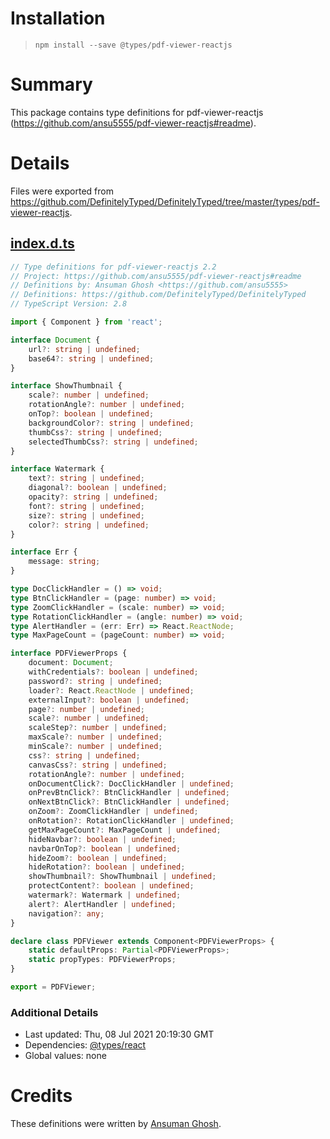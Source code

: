 # Installation
> `npm install --save @types/pdf-viewer-reactjs`

# Summary
This package contains type definitions for pdf-viewer-reactjs (https://github.com/ansu5555/pdf-viewer-reactjs#readme).

# Details
Files were exported from https://github.com/DefinitelyTyped/DefinitelyTyped/tree/master/types/pdf-viewer-reactjs.
## [index.d.ts](https://github.com/DefinitelyTyped/DefinitelyTyped/tree/master/types/pdf-viewer-reactjs/index.d.ts)
````ts
// Type definitions for pdf-viewer-reactjs 2.2
// Project: https://github.com/ansu5555/pdf-viewer-reactjs#readme
// Definitions by: Ansuman Ghosh <https://github.com/ansu5555>
// Definitions: https://github.com/DefinitelyTyped/DefinitelyTyped
// TypeScript Version: 2.8

import { Component } from 'react';

interface Document {
    url?: string | undefined;
    base64?: string | undefined;
}

interface ShowThumbnail {
    scale?: number | undefined;
    rotationAngle?: number | undefined;
    onTop?: boolean | undefined;
    backgroundColor?: string | undefined;
    thumbCss?: string | undefined;
    selectedThumbCss?: string | undefined;
}

interface Watermark {
    text?: string | undefined;
    diagonal?: boolean | undefined;
    opacity?: string | undefined;
    font?: string | undefined;
    size?: string | undefined;
    color?: string | undefined;
}

interface Err {
    message: string;
}

type DocClickHandler = () => void;
type BtnClickHandler = (page: number) => void;
type ZoomClickHandler = (scale: number) => void;
type RotationClickHandler = (angle: number) => void;
type AlertHandler = (err: Err) => React.ReactNode;
type MaxPageCount = (pageCount: number) => void;

interface PDFViewerProps {
    document: Document;
    withCredentials?: boolean | undefined;
    password?: string | undefined;
    loader?: React.ReactNode | undefined;
    externalInput?: boolean | undefined;
    page?: number | undefined;
    scale?: number | undefined;
    scaleStep?: number | undefined;
    maxScale?: number | undefined;
    minScale?: number | undefined;
    css?: string | undefined;
    canvasCss?: string | undefined;
    rotationAngle?: number | undefined;
    onDocumentClick?: DocClickHandler | undefined;
    onPrevBtnClick?: BtnClickHandler | undefined;
    onNextBtnClick?: BtnClickHandler | undefined;
    onZoom?: ZoomClickHandler | undefined;
    onRotation?: RotationClickHandler | undefined;
    getMaxPageCount?: MaxPageCount | undefined;
    hideNavbar?: boolean | undefined;
    navbarOnTop?: boolean | undefined;
    hideZoom?: boolean | undefined;
    hideRotation?: boolean | undefined;
    showThumbnail?: ShowThumbnail | undefined;
    protectContent?: boolean | undefined;
    watermark?: Watermark | undefined;
    alert?: AlertHandler | undefined;
    navigation?: any;
}

declare class PDFViewer extends Component<PDFViewerProps> {
    static defaultProps: Partial<PDFViewerProps>;
    static propTypes: PDFViewerProps;
}

export = PDFViewer;

````

### Additional Details
 * Last updated: Thu, 08 Jul 2021 20:19:30 GMT
 * Dependencies: [@types/react](https://npmjs.com/package/@types/react)
 * Global values: none

# Credits
These definitions were written by [Ansuman Ghosh](https://github.com/ansu5555).

